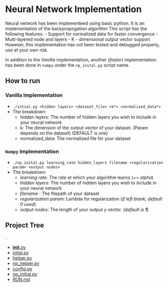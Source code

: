 # Neural Network Implementation 
Neural network has been implementeed using basic python. It is an implementation of the backpropogation algorithm
This script has the following features:
	- Support for normalized data for faster convergence
	- Multi-layered node and layers
	- K - dimensional output vector support
However, this implementation has not been tested and debugged properly, use at your own risk.

In addition to the _Vanilla_ implementation, another (_faster_) implementation has been done in `numpy` under the
`np_inital.py` script name. 

## How to run

### Vanilla Implementation

- ` ./intial.py <hidden layers> <dataset_file> <k*> <normalized_data*> `
- The breakdown:
	- hidden layers: The number of hidden layers you wish to include in your neural network
	- k: The dimension of the output vector of your dataset. (Param depends on the dataset) (DEFAULT is one)
	- normalized_data: The normalized file for your dataset

### `Numpy` Implementation

- `./np_inital.py learning_rate hidden_layers filename <regularization param> <output nodes>`
- The breakdown:
	- _learning rate_: The rate at which your algorithm learns (_== alpha_)
	- _hidden layers_: The number of hidden layers you wish to include in your neural network
	- _filename_ : The filepath of your dataset
	- _regularization param_: Lambda for regularization (_if left blank, default 0 used_)
	- _output nodes_: The length of your output _y_ vector. (_default is **1**_)

## Project Tree
.
 * [__init__.py](./__init__.py)
 * [intial.py](./intial.py)
 * [helper.py](./helper.py)
 * [np_helper.py](./np_helper.py)
 * [config.py](./config.py)
 * [np_initial.py](./np_initial.py)
 * [RUN.md](./RUN.md)